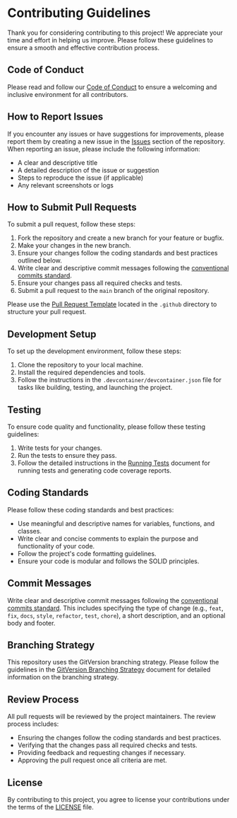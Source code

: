 # Contributing Guidelines

Thank you for considering contributing to this project! We appreciate your time and effort in helping us improve. Please follow these guidelines to ensure a smooth and effective contribution process.

## Code of Conduct

Please read and follow our [Code of Conduct](CODE_OF_CONDUCT.md) to ensure a welcoming and inclusive environment for all contributors.

## How to Report Issues

If you encounter any issues or have suggestions for improvements, please report them by creating a new issue in the [Issues](https://github.com/jaq316/ContainerTagRemover/issues) section of the repository. When reporting an issue, please include the following information:

- A clear and descriptive title
- A detailed description of the issue or suggestion
- Steps to reproduce the issue (if applicable)
- Any relevant screenshots or logs

## How to Submit Pull Requests

To submit a pull request, follow these steps:

1. Fork the repository and create a new branch for your feature or bugfix.
2. Make your changes in the new branch.
3. Ensure your changes follow the coding standards and best practices outlined below.
4. Write clear and descriptive commit messages following the [conventional commits standard](https://www.conventionalcommits.org/en/v1.0.0/).
5. Ensure your changes pass all required checks and tests.
6. Submit a pull request to the `main` branch of the original repository.

Please use the [Pull Request Template](.github/PULL_REQUEST_TEMPLATE.md) located in the `.github` directory to structure your pull request.

## Development Setup

To set up the development environment, follow these steps:

1. Clone the repository to your local machine.
2. Install the required dependencies and tools.
3. Follow the instructions in the `.devcontainer/devcontainer.json` file for tasks like building, testing, and launching the project.

## Testing

To ensure code quality and functionality, please follow these testing guidelines:

1. Write tests for your changes.
2. Run the tests to ensure they pass.
3. Follow the detailed instructions in the [Running Tests](docs/RunningTests.md) document for running tests and generating code coverage reports.

## Coding Standards

Please follow these coding standards and best practices:

- Use meaningful and descriptive names for variables, functions, and classes.
- Write clear and concise comments to explain the purpose and functionality of your code.
- Follow the project's code formatting guidelines.
- Ensure your code is modular and follows the SOLID principles.

## Commit Messages

Write clear and descriptive commit messages following the [conventional commits standard](https://www.conventionalcommits.org/en/v1.0.0/). This includes specifying the type of change (e.g., `feat`, `fix`, `docs`, `style`, `refactor`, `test`, `chore`), a short description, and an optional body and footer.

## Branching Strategy

This repository uses the GitVersion branching strategy. Please follow the guidelines in the [GitVersion Branching Strategy](docs/GitVersionBranchingStrategy.md) document for detailed information on the branching strategy.

## Review Process

All pull requests will be reviewed by the project maintainers. The review process includes:

- Ensuring the changes follow the coding standards and best practices.
- Verifying that the changes pass all required checks and tests.
- Providing feedback and requesting changes if necessary.
- Approving the pull request once all criteria are met.

## License

By contributing to this project, you agree to license your contributions under the terms of the [LICENSE](LICENSE) file.
